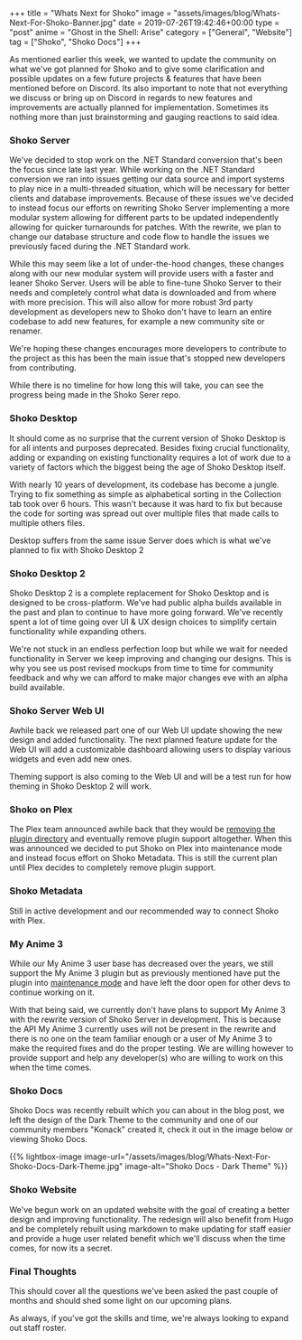+++
title = "Whats Next for Shoko"
image = "assets/images/blog/Whats-Next-For-Shoko-Banner.jpg"
date = 2019-07-26T19:42:46+00:00
type = "post"
anime = "Ghost in the Shell: Arise"
category = ["General", "Website"]
tag = ["Shoko", "Shoko Docs"]
+++

As mentioned earlier this week, we wanted to update the community on what we've got planned for Shoko and to give some clarification and possible updates on a few future projects & features that have been mentioned before on Discord. Its also important to note that not everything we discuss or bring up on Discord in regards to new features and improvements are actually planned for implementation. Sometimes its nothing more than just brainstorming and gauging reactions to said idea.

### Shoko Server

We've decided to stop work on the .NET Standard conversion that's been the focus since late last year. While working on the .NET Standard conversion we ran into issues getting our data source and import systems to play nice in a multi-threaded situation, which will be necessary for better clients and database improvements. Because of these issues we've decided to instead focus our efforts on rewriting Shoko Server implementing a more modular system allowing for different parts to be updated independently allowing for quicker turnarounds for patches. With the rewrite, we plan to change our database structure and code flow to handle the issues we previously faced during the .NET Standard work.

While this may seem like a lot of under-the-hood changes, these changes along with our new modular system will provide users with a faster and leaner Shoko Server. Users will be able to fine-tune Shoko Server to their needs and completely control what data is downloaded and from where with more precision. This will also allow for more robust 3rd party development as developers new to Shoko don't have to learn an entire codebase to add new features, for example a new community site or renamer.

We're hoping these changes encourages more developers to contribute to the project as this has been the main issue that's stopped new developers from contributing.

While there is no timeline for how long this will take, you can see the progress being made in the Shoko Serer repo.

### Shoko Desktop

It should come as no surprise that the current version of Shoko Desktop is for all intents and purposes deprecated. Besides fixing crucial functionality, adding or expanding on existing functionality requires a lot of work due to a variety of factors which the biggest being the age of Shoko Desktop itself.

With nearly 10 years of development, its codebase has become a jungle. Trying to fix something as simple as alphabetical sorting in the Collection tab took over 6 hours. This wasn't because it was hard to fix but because the code for sorting was spread out over multiple files that made calls to multiple others files.

Desktop suffers from the same issue Server does which is what we've planned to fix with Shoko Desktop 2

### Shoko Desktop 2

Shoko Desktop 2 is a complete replacement for Shoko Desktop and is designed to be cross-platform. We've had public alpha builds available in the past and plan to continue to have more going forward. We've recently spent a lot of time going over UI & UX design choices to simplify certain functionality while expanding others.

We're not stuck in an endless perfection loop but while we wait for needed functionality in Server we keep improving and changing our designs. This is why you see us post revised mockups from time to time for community feedback and why we can afford to make major changes eve with an alpha build available.

### Shoko Server Web UI

Awhile back we released part one of our Web UI update showing the new design and added functionality. The next planned feature update for the Web UI will add a customizable dashboard allowing users to display various widgets and even add new ones.

Theming support is also coming to the Web UI and will be a test run for how theming in Shoko Desktop 2 will work.

### Shoko on Plex

The Plex team announced awhile back that they would be [removing the plugin directory](https://www.plex.tv/blog/subtitles-and-sunsets-big-improvements-little-housekeeping/) and eventually remove plugin support altogether. When this was announced we decided to put Shoko on Plex into maintenance mode and instead focus effort on Shoko Metadata. This is still the current plan until Plex decides to completely remove plugin support.

### Shoko Metadata

Still in active development and our recommended way to connect Shoko with Plex.

### My Anime 3

While our My Anime 3 user base has decreased over the years, we still support the My Anime 3 plugin but as previously mentioned have put the plugin into [maintenance mode](https://shokoanime.com/blog/my-anime-3-version-3-7-2-released/) and have left the door open for other devs to continue working on it.

With that being said, we currently don't have plans to support My Anime 3 with the rewrite version of Shoko Server in development. This is because the API My Anime 3 currently uses will not be present in the rewrite and there is no one on the team familiar enough or a user of My Anime 3 to make the required fixes and do the proper testing. We are willing however to provide support and help any developer(s) who are willing to work on this when the time comes.

### Shoko Docs

Shoko Docs was recently rebuilt which you can about in the blog post, we left the design of the Dark Theme to the community and one of our community members "Konack" created it, check it out in the image below or viewing Shoko Docs.


{{% lightbox-image image-url="/assets/images/blog/Whats-Next-For-Shoko-Docs-Dark-Theme.jpg" image-alt="Shoko Docs - Dark Theme" %}}


### Shoko Website

We've begun work on an updated website with the goal of creating a better design and improving functionality. The redesign will also benefit from Hugo and be completely rebuilt using markdown to make updating for staff easier and provide a huge user related benefit which we'll discuss when the time comes, for now its a secret.

### Final Thoughts

This should cover all the questions we've been asked the past couple of months and should shed some light on our upcoming plans.

As always, if you've got the skills and time, we're always looking to expand out staff roster.